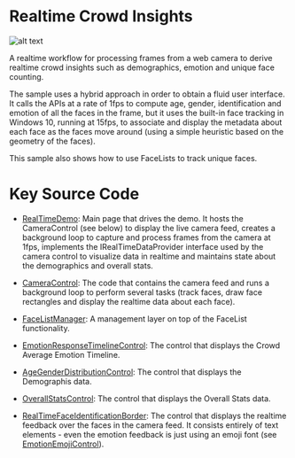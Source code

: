 # Realtime Crowd Insights

![alt text](https://github.com/Microsoft/Cognitive-Samples-IntelligentKiosk/blob/master/Documentation/RealtimeCrowdInsights.png "Realtime Crowd Insights")

A realtime workflow for processing frames from a web camera to derive realtime crowd insights such as demographics, emotion and unique face counting. 

The sample uses a hybrid approach in order to obtain a fluid user interface. It calls the APIs at a rate of 1fps to compute age, gender, identification and emotion of all the faces in the frame, but it uses the built-in face tracking in Windows 10, running at 15fps, to associate and display the metadata about each face as the faces move around (using a simple heuristic based on the geometry of the faces).

This sample also shows how to use FaceLists to track unique faces.

# Key Source Code

* [RealTimeDemo](../Kiosk/Views/RealTimeDemo.xaml.cs): Main page that drives the demo. It hosts the CameraControl (see below) to display the live camera feed, creates a background loop to capture and process frames from the camera at 1fps, implements the IRealTimeDataProvider interface used by the camera control to visualize data in realtime and maintains state about the demographics and overall stats.

* [CameraControl](../Kiosk/Controls/CameraControl.xaml.cs): The code that contains the camera feed and runs a background loop to perform several tasks (track faces, draw face rectangles and display the realtime data about each face).

* [FaceListManager](../Kiosk/ServiceHelpers/FaceListManager.cs): A management layer on top of the FaceList functionality.

* [EmotionResponseTimelineControl](../Kiosk/Controls/EmotionResponseTimelineControl.xaml.cs): The control that displays the Crowd Average Emotion Timeline.

* [AgeGenderDistributionControl](../Kiosk/Controls/AgeGenderDistributionControl.xaml.cs): The control that displays the Demographis data.
 
* [OverallStatsControl](../Kiosk/Controls/OverallStatsControl.xaml.cs): The control that displays the Overall Stats data.

* [RealTimeFaceIdentificationBorder](../Kiosk/Controls/RealTimeFaceIdentificationBorder.xaml.cs): The control that displays the realtime feedback over the faces in the camera feed. It consists entirely of text elements - even the emotion feedback is just using an emoji font (see [EmotionEmojiControl](../Kiosk/Controls/EmotionEmojiControl.xaml.cs)).



